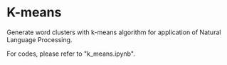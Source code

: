 # K-means

Generate word clusters with k-means algorithm for application of Natural Language Processing.

For codes, please refer to "k_means.ipynb".
